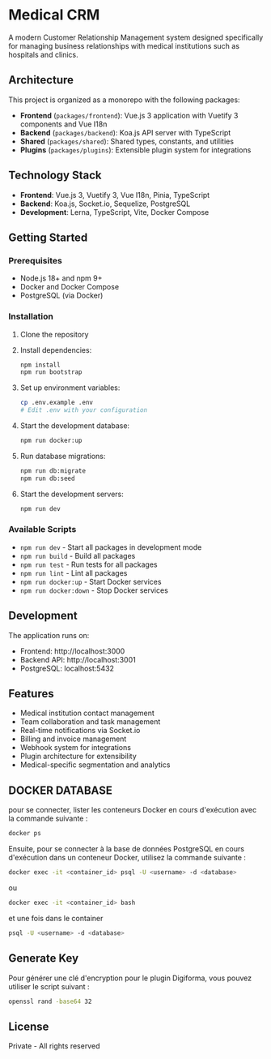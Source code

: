 # Medical CRM

A modern Customer Relationship Management system designed specifically for managing business relationships with medical institutions such as hospitals and clinics.

## Architecture

This project is organized as a monorepo with the following packages:

- **Frontend** (`packages/frontend`): Vue.js 3 application with Vuetify 3 components and Vue I18n
- **Backend** (`packages/backend`): Koa.js API server with TypeScript
- **Shared** (`packages/shared`): Shared types, constants, and utilities
- **Plugins** (`packages/plugins`): Extensible plugin system for integrations

## Technology Stack

- **Frontend**: Vue.js 3, Vuetify 3, Vue I18n, Pinia, TypeScript
- **Backend**: Koa.js, Socket.io, Sequelize, PostgreSQL
- **Development**: Lerna, TypeScript, Vite, Docker Compose

## Getting Started

### Prerequisites

- Node.js 18+ and npm 9+
- Docker and Docker Compose
- PostgreSQL (via Docker)

### Installation

1. Clone the repository
2. Install dependencies:

   ```bash
   npm install
   npm run bootstrap
   ```

3. Set up environment variables:

   ```bash
   cp .env.example .env
   # Edit .env with your configuration
   ```

4. Start the development database:

   ```bash
   npm run docker:up
   ```

5. Run database migrations:

   ```bash
   npm run db:migrate
   npm run db:seed
   ```

6. Start the development servers:
   ```bash
   npm run dev
   ```

### Available Scripts

- `npm run dev` - Start all packages in development mode
- `npm run build` - Build all packages
- `npm run test` - Run tests for all packages
- `npm run lint` - Lint all packages
- `npm run docker:up` - Start Docker services
- `npm run docker:down` - Stop Docker services

## Development

The application runs on:

- Frontend: http://localhost:3000
- Backend API: http://localhost:3001
- PostgreSQL: localhost:5432

## Features

- Medical institution contact management
- Team collaboration and task management
- Real-time notifications via Socket.io
- Billing and invoice management
- Webhook system for integrations
- Plugin architecture for extensibility
- Medical-specific segmentation and analytics

## DOCKER DATABASE

pour se connecter, lister les conteneurs Docker en cours d'exécution avec la commande suivante :

```bash
docker ps
```

Ensuite, pour se connecter à la base de données PostgreSQL en cours d'exécution dans un conteneur Docker, utilisez la commande suivante :

```bash
docker exec -it <container_id> psql -U <username> -d <database>
```

ou

```bash
docker exec -it <container_id> bash
```

et une fois dans le container

```bash
psql -U <username> -d <database>
```

## Generate Key

Pour générer une clé d'encryption pour le plugin Digiforma, vous pouvez utiliser le script suivant :

```bash
openssl rand -base64 32
```

## License

Private - All rights reserved
